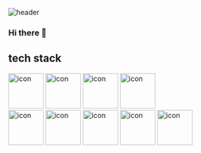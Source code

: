![header](https://capsule-render.vercel.app/api?type=waving&color=auto&height=180&section=header&text=Hello%20JaeyoonGit%20&#129299;&fontSize=40&fadeIn&fontAlignY=36&fontColor=ffffff)

### Hi there 👋



## tech stack
<div>
<img src="https://techstack-generator.vercel.app/django-icon.svg" alt="icon" width="71" height="71" />
<img src="https://techstack-generator.vercel.app/docker-icon.svg" alt="icon" width="71" height="71" />
<img src="https://techstack-generator.vercel.app/github-icon.svg" alt="icon" width="71" height="71" />
<img src="https://techstack-generator.vercel.app/mysql-icon.svg" alt="icon" width="71" height="71" />
</div>

<div>
<img src="https://techstack-generator.vercel.app/nginx-icon.svg" alt="icon" width="71" height="71" />
<img src="https://techstack-generator.vercel.app/java-icon.svg" alt="icon" width="71" height="71" />
<img src="https://techstack-generator.vercel.app/aws-icon.svg" alt="icon" width="71" height="71" />
<img src="https://techstack-generator.vercel.app/python-icon.svg" alt="icon" width="71" height="71" />
<img src="https://techstack-generator.vercel.app/restapi-icon.svg" alt="icon" width="71" height="71" />
</div>
<!--

<!--
**yoojaeyoonGit/yoojaeyoonGit** is a ✨ _special_ ✨ repository because its `README.md` (this file) appears on your GitHub profile.

Here are some ideas to get you started:

- 🔭 I’m currently working on ...
- 🌱 I’m currently learning ...
- 👯 I’m looking to collaborate on ...
- 🤔 I’m looking for help with ...
- 💬 Ask me about ...
- 📫 How to reach me: ...
- 😄 Pronouns: ...
- ⚡ Fun fact: ...
-->
